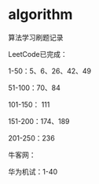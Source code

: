 # algorithm
算法学习刷题记录

LeetCode已完成：

1-50：5、6、26、42、49

51-100：70、84

101-150： 111

151-200：174、189

201-250：236

牛客网：

华为机试：1-40
